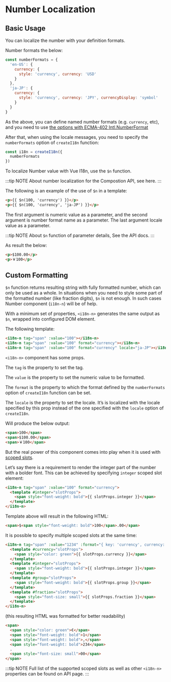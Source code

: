 # Number Localization

## Basic Usage

You can localize the number with your definition formats.

Number formats the below:

```js
const numberFormats = {
  'en-US': {
    currency: {
      style: 'currency', currency: 'USD'
    }
  },
  'ja-JP': {
    currency: {
      style: 'currency', currency: 'JPY', currencyDisplay: 'symbol'
    }
  }
}
```

As the above, you can define named number formats (e.g. `currency`, etc), and you need to use [the options with ECMA-402 Intl.NumberFormat](https://tc39.es/ecma402/#numberformat-objects)

After that, when using the locale messages, you need to specify the `numberFormats` option of `createI18n` function:

```js
const i18n = createI18n({
  numberFormats
})
```

To localize Number value with Vue I18n, use the `$n` function.

:::tip NOTE
About number localization for the Compostion API, see here.
:::

The following is an example of the use of `$n` in a template:

```html
<p>{{ $n(100, 'currency') }}</p>
<p>{{ $n(100, 'currency', 'ja-JP') }}</p>
```

The first argument is numeric value as a parameter, and the second argument is number format name as a parameter. The last argument locale value as a parameter.

:::tip NOTE
About `$n` function of parameter details, See the API docs.
:::

As result the below:

```html
<p>$100.00</p>
<p>￥100</p>
```

## Custom Formatting

`$n` function returns resulting string with fully formatted number, which can only be used as a whole. In situations when you need to style some part of the formatted number (like fraction digits), `$n` is not enough. In such cases Number component (`i18n-n`) will be of help.

With a minimum set of properties, `<i18n-n>` generates the same output as `$n`, wrapped into configured DOM element.

The following template:

```html
<i18n-n tag="span" :value="100"></i18n-n>
<i18n-n tag="span" :value="100" format="currency"></i18n-n>
<i18n-n tag="span" :value="100" format="currency" locale="ja-JP"></i18n-n>
```

`<i18n-n>` component has some props.

The `tag` is the property to set the tag.

The `value` is the property to set the numeric value to be formatted.

The `format` is the property to which the format defined by the `numberFormats` option of `createI18n` function can be set.

The `locale` is the property to set the locale. It’s is localized with the locale specified by this prop instead of the one specified with the `locale` option of `createI18n`.

Will produce the below output:

```html
<span>100</span>
<span>$100.00</span>
<span>￥100</span>
```

But the real power of this component comes into play when it is used with [scoped slots](https://v3.vuejs.org/guide/component-slots.html#scoped-slots).

Let’s say there is a requirement to render the integer part of the number with a bolder font. This can be achieved by specifying `integer` scoped slot element:

```html
<i18n-n tag="span" :value="100" format="currency">
  <template #integer="slotProps">
    <span style="font-weight: bold">{{ slotProps.integer }}</span>
  </template>
</i18n-n>
```

Template above will result in the following HTML:

```html
<span>$<span style="font-weight: bold">100</span>.00</span>
```

It is possible to specify multiple scoped slots at the same time:

```html
<i18n-n tag="span" :value="1234" :format="{ key: 'currency', currency: 'EUR' }">
  <template #currency="slotProps">
    <span style="color: green">{{ slotProps.currency }}</span>
  </template>
  <template #integer="slotProps">
    <span style="font-weight: bold">{{ slotProps.integer }}</span>
  </template>
  <template #group="slotProps">
    <span style="font-weight: bold">{{ slotProps.group }}</span>
  </template>
  <template #fraction="slotProps">
    <span style="font-size: small">{{ slotProps.fraction }}</span>
  </template>
</i18n-n>
```

(this resulting HTML was formatted for better readability)

```html
<span>
  <span style="color: green">€</span>
  <span style="font-weight: bold">1</span>
  <span style="font-weight: bold">,</span>
  <span style="font-weight: bold">234</span>
  .
  <span style="font-size: small">00</span>
</span>
```

:::tip NOTE
Full list of the supported scoped slots as well as other `<i18n-n>` properties can be found on API page.
:::
